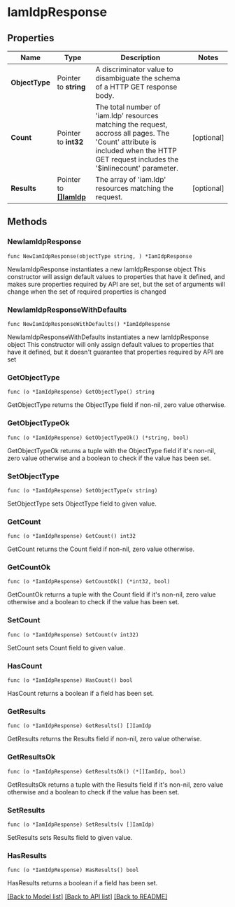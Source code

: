 # IamIdpResponse

## Properties

Name | Type | Description | Notes
------------ | ------------- | ------------- | -------------
**ObjectType** | Pointer to **string** | A discriminator value to disambiguate the schema of a HTTP GET response body. | 
**Count** | Pointer to **int32** | The total number of &#39;iam.Idp&#39; resources matching the request, accross all pages. The &#39;Count&#39; attribute is included when the HTTP GET request includes the &#39;$inlinecount&#39; parameter. | [optional] 
**Results** | Pointer to [**[]IamIdp**](iam.Idp.md) | The array of &#39;iam.Idp&#39; resources matching the request. | [optional] 

## Methods

### NewIamIdpResponse

`func NewIamIdpResponse(objectType string, ) *IamIdpResponse`

NewIamIdpResponse instantiates a new IamIdpResponse object
This constructor will assign default values to properties that have it defined,
and makes sure properties required by API are set, but the set of arguments
will change when the set of required properties is changed

### NewIamIdpResponseWithDefaults

`func NewIamIdpResponseWithDefaults() *IamIdpResponse`

NewIamIdpResponseWithDefaults instantiates a new IamIdpResponse object
This constructor will only assign default values to properties that have it defined,
but it doesn't guarantee that properties required by API are set

### GetObjectType

`func (o *IamIdpResponse) GetObjectType() string`

GetObjectType returns the ObjectType field if non-nil, zero value otherwise.

### GetObjectTypeOk

`func (o *IamIdpResponse) GetObjectTypeOk() (*string, bool)`

GetObjectTypeOk returns a tuple with the ObjectType field if it's non-nil, zero value otherwise
and a boolean to check if the value has been set.

### SetObjectType

`func (o *IamIdpResponse) SetObjectType(v string)`

SetObjectType sets ObjectType field to given value.


### GetCount

`func (o *IamIdpResponse) GetCount() int32`

GetCount returns the Count field if non-nil, zero value otherwise.

### GetCountOk

`func (o *IamIdpResponse) GetCountOk() (*int32, bool)`

GetCountOk returns a tuple with the Count field if it's non-nil, zero value otherwise
and a boolean to check if the value has been set.

### SetCount

`func (o *IamIdpResponse) SetCount(v int32)`

SetCount sets Count field to given value.

### HasCount

`func (o *IamIdpResponse) HasCount() bool`

HasCount returns a boolean if a field has been set.

### GetResults

`func (o *IamIdpResponse) GetResults() []IamIdp`

GetResults returns the Results field if non-nil, zero value otherwise.

### GetResultsOk

`func (o *IamIdpResponse) GetResultsOk() (*[]IamIdp, bool)`

GetResultsOk returns a tuple with the Results field if it's non-nil, zero value otherwise
and a boolean to check if the value has been set.

### SetResults

`func (o *IamIdpResponse) SetResults(v []IamIdp)`

SetResults sets Results field to given value.

### HasResults

`func (o *IamIdpResponse) HasResults() bool`

HasResults returns a boolean if a field has been set.


[[Back to Model list]](../README.md#documentation-for-models) [[Back to API list]](../README.md#documentation-for-api-endpoints) [[Back to README]](../README.md)


